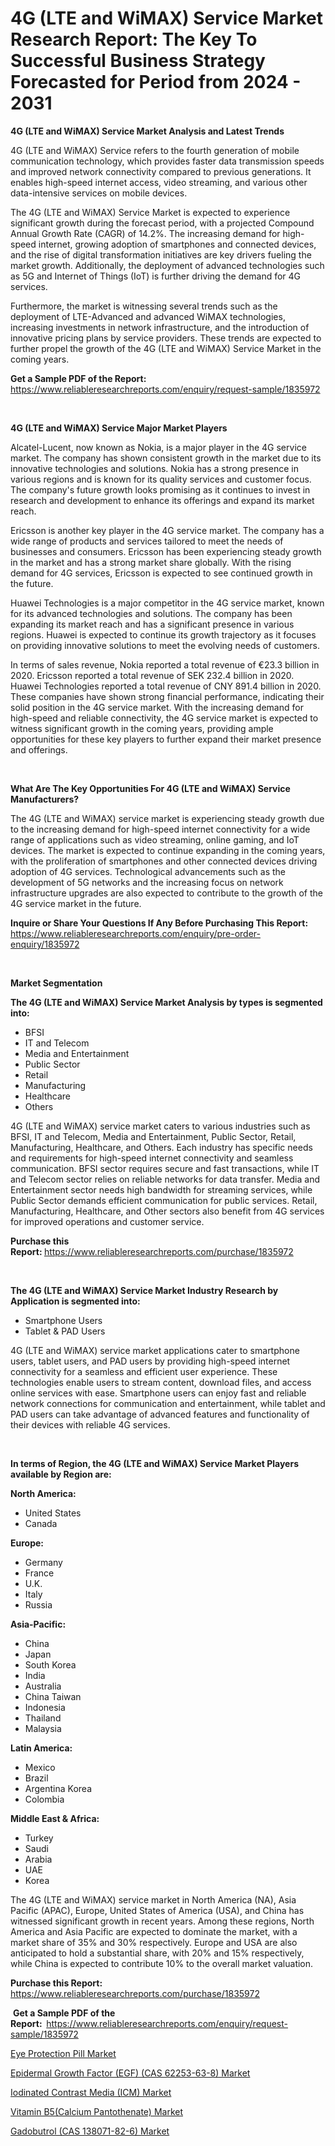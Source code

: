<p><h1>4G (LTE and WiMAX) Service Market Research Report: The Key To Successful Business Strategy Forecasted for Period from 2024 - 2031</h1></p><p><strong>4G (LTE and WiMAX) Service Market Analysis and Latest Trends</strong></p>
<p><p>4G (LTE and WiMAX) Service refers to the fourth generation of mobile communication technology, which provides faster data transmission speeds and improved network connectivity compared to previous generations. It enables high-speed internet access, video streaming, and various other data-intensive services on mobile devices.</p><p>The 4G (LTE and WiMAX) Service Market is expected to experience significant growth during the forecast period, with a projected Compound Annual Growth Rate (CAGR) of 14.2%. The increasing demand for high-speed internet, growing adoption of smartphones and connected devices, and the rise of digital transformation initiatives are key drivers fueling the market growth. Additionally, the deployment of advanced technologies such as 5G and Internet of Things (IoT) is further driving the demand for 4G services.</p><p>Furthermore, the market is witnessing several trends such as the deployment of LTE-Advanced and advanced WiMAX technologies, increasing investments in network infrastructure, and the introduction of innovative pricing plans by service providers. These trends are expected to further propel the growth of the 4G (LTE and WiMAX) Service Market in the coming years.</p></p>
<p><strong>Get a Sample PDF of the Report:&nbsp;</strong> <a href="https://www.reliableresearchreports.com/enquiry/request-sample/1835972">https://www.reliableresearchreports.com/enquiry/request-sample/1835972</a></p>
<p>&nbsp;</p>
<p><strong>4G (LTE and WiMAX) Service Major Market Players</strong></p>
<p><p>Alcatel-Lucent, now known as Nokia, is a major player in the 4G service market. The company has shown consistent growth in the market due to its innovative technologies and solutions. Nokia has a strong presence in various regions and is known for its quality services and customer focus. The company's future growth looks promising as it continues to invest in research and development to enhance its offerings and expand its market reach.</p><p>Ericsson is another key player in the 4G service market. The company has a wide range of products and services tailored to meet the needs of businesses and consumers. Ericsson has been experiencing steady growth in the market and has a strong market share globally. With the rising demand for 4G services, Ericsson is expected to see continued growth in the future.</p><p>Huawei Technologies is a major competitor in the 4G service market, known for its advanced technologies and solutions. The company has been expanding its market reach and has a significant presence in various regions. Huawei is expected to continue its growth trajectory as it focuses on providing innovative solutions to meet the evolving needs of customers.</p><p>In terms of sales revenue, Nokia reported a total revenue of €23.3 billion in 2020. Ericsson reported a total revenue of SEK 232.4 billion in 2020. Huawei Technologies reported a total revenue of CNY 891.4 billion in 2020. These companies have shown strong financial performance, indicating their solid position in the 4G service market. With the increasing demand for high-speed and reliable connectivity, the 4G service market is expected to witness significant growth in the coming years, providing ample opportunities for these key players to further expand their market presence and offerings.</p></p>
<p>&nbsp;</p>
<p><strong>What Are The Key Opportunities For 4G (LTE and WiMAX) Service Manufacturers?</strong></p>
<p><p>The 4G (LTE and WiMAX) service market is experiencing steady growth due to the increasing demand for high-speed internet connectivity for a wide range of applications such as video streaming, online gaming, and IoT devices. The market is expected to continue expanding in the coming years, with the proliferation of smartphones and other connected devices driving adoption of 4G services. Technological advancements such as the development of 5G networks and the increasing focus on network infrastructure upgrades are also expected to contribute to the growth of the 4G service market in the future.</p></p>
<p><strong>Inquire or Share Your Questions If Any Before Purchasing This Report:</strong> <a href="https://www.reliableresearchreports.com/enquiry/pre-order-enquiry/1835972">https://www.reliableresearchreports.com/enquiry/pre-order-enquiry/1835972</a></p>
<p>&nbsp;</p>
<p><strong>Market Segmentation</strong></p>
<p><strong>The 4G (LTE and WiMAX) Service Market Analysis by types is segmented into:</strong></p>
<p><ul><li>BFSI</li><li>IT and Telecom</li><li>Media and Entertainment</li><li>Public Sector</li><li>Retail</li><li>Manufacturing</li><li>Healthcare</li><li>Others</li></ul></p>
<p><p>4G (LTE and WiMAX) service market caters to various industries such as BFSI, IT and Telecom, Media and Entertainment, Public Sector, Retail, Manufacturing, Healthcare, and Others. Each industry has specific needs and requirements for high-speed internet connectivity and seamless communication. BFSI sector requires secure and fast transactions, while IT and Telecom sector relies on reliable networks for data transfer. Media and Entertainment sector needs high bandwidth for streaming services, while Public Sector demands efficient communication for public services. Retail, Manufacturing, Healthcare, and Other sectors also benefit from 4G services for improved operations and customer service.</p></p>
<p><strong>Purchase this Report:&nbsp;</strong><a href="https://www.reliableresearchreports.com/purchase/1835972">https://www.reliableresearchreports.com/purchase/1835972</a></p>
<p>&nbsp;</p>
<p><strong>The 4G (LTE and WiMAX) Service Market Industry Research by Application is segmented into:</strong></p>
<p><ul><li>Smartphone Users</li><li>Tablet & PAD Users</li></ul></p>
<p><p>4G (LTE and WiMAX) service market applications cater to smartphone users, tablet users, and PAD users by providing high-speed internet connectivity for a seamless and efficient user experience. These technologies enable users to stream content, download files, and access online services with ease. Smartphone users can enjoy fast and reliable network connections for communication and entertainment, while tablet and PAD users can take advantage of advanced features and functionality of their devices with reliable 4G services.</p></p>
<p>&nbsp;</p>
<p><strong>In terms of Region, the 4G (LTE and WiMAX) Service Market Players available by Region are:</strong></p>
<p>
    <p> <strong> North America: </strong>
        <ul>
            <li>United States</li>
            <li>Canada</li>
        </ul>
        </p> 
    <p> <strong> Europe: </strong>
        <ul>
            <li>Germany</li>
            <li>France</li>
            <li>U.K.</li>
            <li>Italy</li>
            <li>Russia</li>
        </ul>
        </p> 
    <p> <strong> Asia-Pacific: </strong>
        <ul>
            <li>China</li>
            <li>Japan</li>
            <li>South Korea</li>
            <li>India</li>
            <li>Australia</li>
            <li>China Taiwan</li>
            <li>Indonesia</li>
            <li>Thailand</li>
            <li>Malaysia</li>
        </ul>
        </p> 
    <p> <strong> Latin America: </strong>
        <ul>
            <li>Mexico</li>
            <li>Brazil</li>
            <li>Argentina Korea</li>
            <li>Colombia</li>
        </ul>
        </p> 
    <p> <strong> Middle East & Africa: </strong>
        <ul>
            <li>Turkey</li>
            <li>Saudi</li>
            <li>Arabia</li>
            <li>UAE</li>
            <li>Korea</li>
        </ul>
    </p>
    </p>
<p><p>The 4G (LTE and WiMAX) service market in North America (NA), Asia Pacific (APAC), Europe, United States of America (USA), and China has witnessed significant growth in recent years. Among these regions, North America and Asia Pacific are expected to dominate the market, with a market share of 35% and 30% respectively. Europe and USA are also anticipated to hold a substantial share, with 20% and 15% respectively, while China is expected to contribute 10% to the overall market valuation.</p></p>
<p><strong>Purchase this Report: </strong><a href="https://www.reliableresearchreports.com/purchase/1835972">https://www.reliableresearchreports.com/purchase/1835972</a></p>
<p>&nbsp;<strong>Get a Sample PDF of the Report:&nbsp;&nbsp;</strong><a href="https://www.reliableresearchreports.com/enquiry/request-sample/1835972">https://www.reliableresearchreports.com/enquiry/request-sample/1835972</a></p>
<p><strong></strong></p>
<p><p><a href="https://medium.com/@digitaldiviner12/eye-protection-pill-market-analysis-its-cagr-market-segmentation-and-global-industry-overview-3b599d3befba">Eye Protection Pill Market</a></p><p><a href="https://medium.com/@digitaldiviner12/epidermal-growth-factor-egf-cas-62253-63-8-market-insight-market-trends-growth-forecasted-d60b861781c0">Epidermal Growth Factor (EGF) (CAS 62253-63-8) Market</a></p><p><a href="https://medium.com/@digitaldiviner12/iodinated-contrast-media-icm-market-report-reveals-the-latest-trends-and-growth-opportunities-of-cfb6b85c76ab">Iodinated Contrast Media (ICM) Market</a></p><p><a href="https://medium.com/@digitaldiviner12/vitamin-b5-calcium-pantothenate-market-size-and-market-trends-complete-industry-overview-2024-to-afeedac228fb">Vitamin B5(Calcium Pantothenate) Market</a></p><p><a href="https://medium.com/@digitaldiviner12/gadobutrol-cas-138071-82-6-nbsp-market-focuses-on-market-share-size-and-projected-forecast-till-6628bba6913e">Gadobutrol (CAS 138071-82-6) Market</a></p></p>